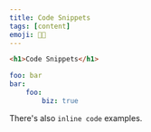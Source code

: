 ```yaml
---
title: Code Snippets
tags: [content]
emoji: 🧑‍💻
---
```


```html
<h1>Code Snippets</h1>
```

```yml
foo: bar
bar:
    foo:
        biz: true
```

There's also `inline code` examples.
